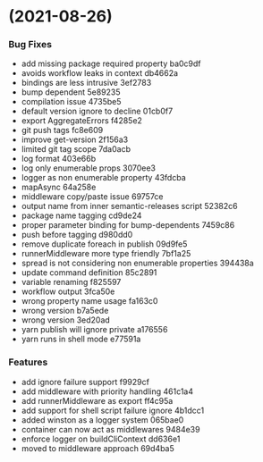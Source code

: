 #  (2021-08-26)


### Bug Fixes

* add missing package required property ba0c9df
* avoids workflow leaks in context db4662a
* bindings are less intrusive 3ef2783
* bump dependent 5e89235
* compilation issue 4735be5
* default version ignore to decline 01cb0f7
* export AggregateErrors f4285e2
* git push tags fc8e609
* improve get-version 2f156a3
* limited git tag scope 7da0acb
* log format 403e66b
* log only enumerable props 3070ee3
* logger as non enumerable property 43fdcba
* mapAsync 64a258e
* middleware copy/paste issue 69757ce
* output name from inner semantic-releases script 52382c6
* package name tagging cd9de24
* proper parameter binding for bump-dependents 7459c86
* push before tagging d980dd0
* remove duplicate foreach in publish 09d9fe5
* runnerMiddleware more type friendly 7bf1a25
* spread is not considering non enumerable properties 394438a
* update command definition 85c2891
* variable renaming f825597
* workflow output 3fca50e
* wrong property name usage fa163c0
* wrong version b7a5ede
* wrong version 3ed20ad
* yarn publish will ignore private a176556
* yarn runs in shell mode e77591a


### Features

* add ignore failure support f9929cf
* add middleware with priority handling 461c1a4
* add runnerMiddleware as export ff4c95a
* add support for shell script failure ignore 4b1dcc1
* added winston as a logger system 065bae0
* container can now act as middlewares 9484e39
* enforce logger on buildCliContext dd636e1
* moved to middleware approach 69d4ba5




